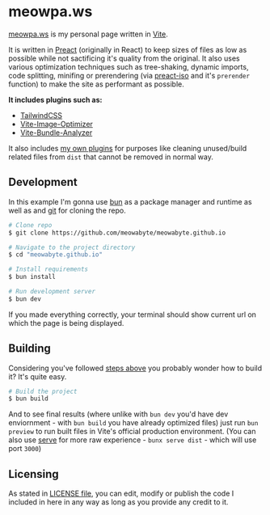 # meowpa.ws
[meowpa.ws](https://meowpa.ws) is my personal page written in [Vite](https://vite.dev/).

It is written in [Preact](https://preactjs.com) (originally in React) to keep sizes of files as low as possible while not sactificing it's quality from the original. It also uses various optimization techniques such as tree-shaking, dynamic imports, code splitting, minifing or prerendering (via [preact-iso](https://github.com/preactjs/preact-iso/) and it's `prerender` function) to make the site as performant as possible.  

**It includes plugins such as:**
- [TailwindCSS](https://tailwindcss.com/)
- [Vite-Image-Optimizer](https://github.com/FatehAK/vite-plugin-image-optimizer)
- [Vite-Bundle-Analyzer](https://github.com/nonzzz/vite-bundle-analyzer)

It also includes [my own plugins](/plugins/) for purposes like cleaning unused/build related files from `dist` that cannot be removed in normal way.

## Development
In this example I'm gonna use [bun](https://bun.sh/) as a package manager and runtime as well as and [git](https://git-scm.com/) for cloning the repo.
```bash
# Clone repo
$ git clone https://github.com/meowabyte/meowabyte.github.io

# Navigate to the project directory
$ cd "meowabyte.github.io"

# Install requirements
$ bun install

# Run development server
$ bun dev
```
If you made everything correctly, your terminal should show current url on which the page is being displayed.

## Building
Considering you've followed [steps above](#development) you probably wonder how to build it? It's quite easy.
```bash
# Build the project
$ bun build
```
And to see final results (where unlike with `bun dev` you'd have dev enviornment - with `bun build` you have already optimized files) just run `bun preview` to run built files in Vite's official production environment. (You can also use [serve](https://www.npmjs.com/package/serve) for more raw experience - `bunx serve dist` - which will use port `3000`)



## Licensing
As stated in [LICENSE file](/LICENSE), you can edit, modify or publish the code I included in here in any way as long as you provide any credit to it.